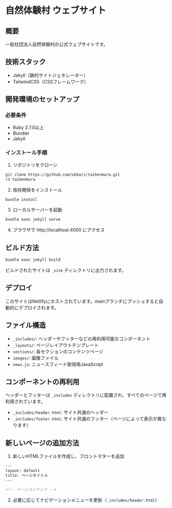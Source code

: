 # 自然体験村 ウェブサイト

## 概要
一般社団法人自然体験村の公式ウェブサイトです。

## 技術スタック
- Jekyll（静的サイトジェネレーター）
- TailwindCSS（CSSフレームワーク）

## 開発環境のセットアップ

### 必要条件
- Ruby 2.7.0以上
- Bundler
- Jekyll

### インストール手順
1. リポジトリをクローン
```bash
git clone https://github.com/ukkari/taikenmura.git
cd taikenmura
```

2. 依存関係をインストール
```bash
bundle install
```

3. ローカルサーバーを起動
```bash
bundle exec jekyll serve
```

4. ブラウザで http://localhost:4000 にアクセス

## ビルド方法
```bash
bundle exec jekyll build
```
ビルドされたサイトは `_site` ディレクトリに出力されます。

## デプロイ
このサイトはNetlifyにホストされています。mainブランチにプッシュすると自動的にデプロイされます。

## ファイル構造
- `_includes/`: ヘッダーやフッターなどの再利用可能なコンポーネント
- `_layouts/`: ページレイアウトテンプレート
- `sections/`: 各セクションのコンテンツページ
- `images/`: 画像ファイル
- `news.js`: ニュースフィード取得用JavaScript

## コンポーネントの再利用
ヘッダーとフッターは `_includes` ディレクトリに配置され、すべてのページで再利用されています。
- `_includes/header.html`: サイト共通のヘッダー
- `_includes/footer.html`: サイト共通のフッター（ページによって表示が異なります）

## 新しいページの追加方法
1. 新しいHTMLファイルを作成し、フロントマターを追加
```html
---
layout: default
title: ページタイトル
---

<!-- ページコンテンツ -->
```

2. 必要に応じてナビゲーションメニューを更新（`_includes/header.html`）
